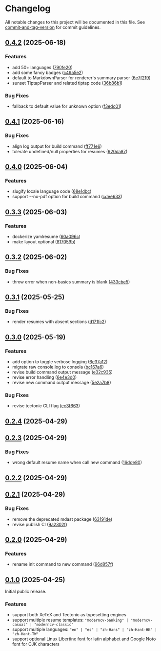 # Changelog

All notable changes to this project will be documented in this file. See [commit-and-tag-version](https://github.com/absolute-version/commit-and-tag-version) for commit guidelines.

## [0.4.2](https://github.com/yamlresume/yamlresume/compare/v0.4.1...v0.4.2) (2025-06-18)


### Features

* add 50+ languages ([790fe20](https://github.com/yamlresume/yamlresume/commit/790fe20772f284cb5be21a396d087a81e2028346))
* add some fancy badges ([c49a5e2](https://github.com/yamlresume/yamlresume/commit/c49a5e2514a4118e85fa5686442b298d9065c4db))
* default to MarkdownParser for renderer's summary parser ([6e7f219](https://github.com/yamlresume/yamlresume/commit/6e7f219488921b8eb902b5bb5242a76263e20df2))
* sunset TiptapParser and related tiptap code ([36b86b1](https://github.com/yamlresume/yamlresume/commit/36b86b192eeb0163850661af26a6ec32a9556434))


### Bug Fixes

* fallback to default value for unknown option ([f3edc01](https://github.com/yamlresume/yamlresume/commit/f3edc01cb69d39ea0e6393238a7207742f588a70))

## [0.4.1](https://github.com/yamlresume/yamlresume/compare/v0.4.0...v0.4.1) (2025-06-16)


### Bug Fixes

* align log output for build command ([ff771e6](https://github.com/yamlresume/yamlresume/commit/ff771e6d18204a8ed15b851b5ce7d2ae7594e465))
* tolerate undefined/null properties for resumes ([920da87](https://github.com/yamlresume/yamlresume/commit/920da87077d9cb703d7182980d94faab9eabe144))

## [0.4.0](https://github.com/yamlresume/yamlresume/compare/v0.3.3...v0.4.0) (2025-06-04)


### Features

* slugify locale language code ([68e1dbc](https://github.com/yamlresume/yamlresume/commit/68e1dbc41281ed0ba2444f3e8e1a02d73b054b30))
* support --no-pdf option for build command ([cdee633](https://github.com/yamlresume/yamlresume/commit/cdee633f66f787ca6d6694f33fe2602a78569756))

## [0.3.3](https://github.com/yamlresume/yamlresume/compare/v0.3.2...v0.3.3) (2025-06-03)


### Features

* dockerize yamlresume ([60a096c](https://github.com/yamlresume/yamlresume/commit/60a096c6259f58082892ce6a5cbed35901e3a851))
* make layout optional ([817059b](https://github.com/yamlresume/yamlresume/commit/817059b39310b4d65fd0bfd433df969b7aeee623))

## [0.3.2](https://github.com/yamlresume/yamlresume/compare/v0.3.1...v0.3.2) (2025-06-02)


### Bug Fixes

* throw error when non-basics summary is blank ([433cbe5](https://github.com/yamlresume/yamlresume/commit/433cbe5d353058257d0e5e49c80d5317776fe0aa))

## [0.3.1](https://github.com/yamlresume/yamlresume/compare/v0.3.0...v0.3.1) (2025-05-25)


### Bug Fixes

* render resumes with absent sections ([d171fc2](https://github.com/yamlresume/yamlresume/commit/d171fc26d79e0c1fbfc618aadcba95fb53030408))

## [0.3.0](https://github.com/yamlresume/yamlresume/compare/v0.2.4...v0.3.0) (2025-05-19)


### Features

* add option to toggle verbose logging ([6e37a12](https://github.com/yamlresume/yamlresume/commit/6e37a12d2e930811b7991a9e734df529178de706))
* migrate raw console.log to consola ([bc167a6](https://github.com/yamlresume/yamlresume/commit/bc167a6c0f093b975a24c4a51f5ff61fba42d2e7))
* revise build command output message ([e32c935](https://github.com/yamlresume/yamlresume/commit/e32c9356b49d1585abeb16ab3d82c377490efec1))
* revise error handling ([6e4e3d0](https://github.com/yamlresume/yamlresume/commit/6e4e3d091370f3e2f6825b3fc6646fd3ec224195))
* revise new command output message ([5e2a7b8](https://github.com/yamlresume/yamlresume/commit/5e2a7b875a4df30c4cfd59c1e87191b1bb3d3d59))


### Bug Fixes

* revise tectonic CLI flag ([ec3f663](https://github.com/yamlresume/yamlresume/commit/ec3f6633d2bf15a86de5ce91e649ed108c472c53))

## [0.2.4](https://github.com/yamlresume/yamlresume/compare/v0.2.3...v0.2.4) (2025-04-29)

## [0.2.3](https://github.com/yamlresume/yamlresume/compare/v0.2.2...v0.2.3) (2025-04-29)


### Bug Fixes

* wrong default resume name when call new command ([16dde80](https://github.com/yamlresume/yamlresume/commit/16dde8022cdb62a0591e0983d57fbbc783772533))

## [0.2.2](https://github.com/yamlresume/yamlresume/compare/v0.2.1...v0.2.2) (2025-04-29)

## [0.2.1](https://github.com/yamlresume/yamlresume/compare/v0.2.0...v0.2.1) (2025-04-29)


### Bug Fixes

* remove the deprecated mdast package ([63191de](https://github.com/yamlresume/yamlresume/commit/63191deb0021dde1660d4e53474552e7dea4076f))
* revise publish CI ([9a2302f](https://github.com/yamlresume/yamlresume/commit/9a2302fc18ac9d8b0976733677da5a48f9ea1754))

## [0.2.0](https://github.com/yamlresume/yamlresume/compare/v0.1.0...v0.2.0) (2025-04-29)


### Features

* rename init command to new command ([96d857f](https://github.com/yamlresume/yamlresume/commit/96d857f900186cbff088b9f33e670b58406ec374))

## [0.1.0](https://github.com/yamlresume/yamlresume/tree/v0.1.0) (2025-04-25)

Initial public release.

### Features

- support both XeTeX and Tectonic as typesetting engines
- support multiple resume templates: `"moderncv-banking" | "moderncv-casual" |
  "moderncv-classic"`
- support multiple languages: `"en" | "es" | "zh-Hans" | "zh-Hant-HK" |
  "zh-Hant-TW"`
- support optional Linux Libertine font for latin alphabet and Google Noto font
  for CJK characters